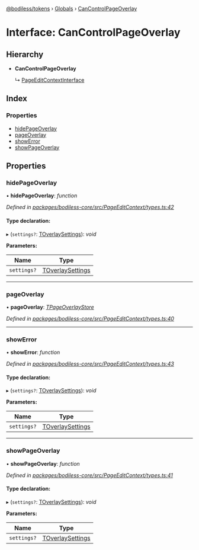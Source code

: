 [@bodiless/tokens](../README.md) › [Globals](../globals.md) › [CanControlPageOverlay](cancontrolpageoverlay.md)

# Interface: CanControlPageOverlay

## Hierarchy

* **CanControlPageOverlay**

  ↳ [PageEditContextInterface](pageeditcontextinterface.md)

## Index

### Properties

* [hidePageOverlay](cancontrolpageoverlay.md#hidepageoverlay)
* [pageOverlay](cancontrolpageoverlay.md#pageoverlay)
* [showError](cancontrolpageoverlay.md#showerror)
* [showPageOverlay](cancontrolpageoverlay.md#showpageoverlay)

## Properties

###  hidePageOverlay

• **hidePageOverlay**: *function*

*Defined in [packages/bodiless-core/src/PageEditContext/types.ts:42](https://github.com/johnsonandjohnson/Bodiless-JS/blob/5073a9f1/packages/bodiless-core/src/PageEditContext/types.ts#L42)*

#### Type declaration:

▸ (`settings?`: [TOverlaySettings](../globals.md#toverlaysettings)): *void*

**Parameters:**

Name | Type |
------ | ------ |
`settings?` | [TOverlaySettings](../globals.md#toverlaysettings) |

___

###  pageOverlay

• **pageOverlay**: *[TPageOverlayStore](../globals.md#tpageoverlaystore)*

*Defined in [packages/bodiless-core/src/PageEditContext/types.ts:40](https://github.com/johnsonandjohnson/Bodiless-JS/blob/5073a9f1/packages/bodiless-core/src/PageEditContext/types.ts#L40)*

___

###  showError

• **showError**: *function*

*Defined in [packages/bodiless-core/src/PageEditContext/types.ts:43](https://github.com/johnsonandjohnson/Bodiless-JS/blob/5073a9f1/packages/bodiless-core/src/PageEditContext/types.ts#L43)*

#### Type declaration:

▸ (`settings?`: [TOverlaySettings](../globals.md#toverlaysettings)): *void*

**Parameters:**

Name | Type |
------ | ------ |
`settings?` | [TOverlaySettings](../globals.md#toverlaysettings) |

___

###  showPageOverlay

• **showPageOverlay**: *function*

*Defined in [packages/bodiless-core/src/PageEditContext/types.ts:41](https://github.com/johnsonandjohnson/Bodiless-JS/blob/5073a9f1/packages/bodiless-core/src/PageEditContext/types.ts#L41)*

#### Type declaration:

▸ (`settings?`: [TOverlaySettings](../globals.md#toverlaysettings)): *void*

**Parameters:**

Name | Type |
------ | ------ |
`settings?` | [TOverlaySettings](../globals.md#toverlaysettings) |
